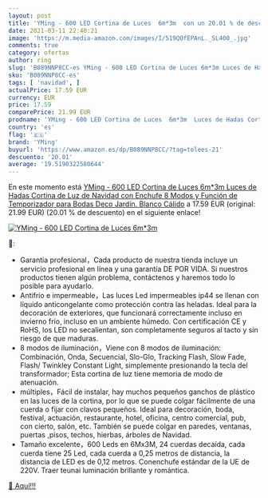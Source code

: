 ```yaml
---
layout: post
title: 'YMing - 600 LED Cortina de Luces  6m*3m  con un 20.01 % de descuento'
date: 2021-03-11 22:40:21
image: 'https://m.media-amazon.com/images/I/519QOfEPAnL._SL400_.jpg'
comments: true
category: ofertas
author: ring
slug: 'B089NNP8CC-es YMing - 600 LED Cortina de Luces 6m*3m Luces de Hadas...'
sku: 'B089NNP8CC-es'
tags: [ 'navidad', ]
actualPrice: 17.59 EUR
currency: EUR
price: 17.59
comparePrice: 21.99 EUR
prodname: 'YMing - 600 LED Cortina de Luces  6m*3m  Luces de Hadas Cortina de Luz de Navidad con Enchufe  8 Modos y Función de Temporizador para Bodas Deco  Jardín. Blanco Cálido'
country: 'es'
flag: '🇪🇸'
brand: 'YMing'
buyurl: 'https://www.amazon.es/dp/B089NNP8CC/?tag=tolees-21'
descuento: '20.01'
average: '19.5190322580644'
---
```


En este momento está [YMing - 600 LED Cortina de Luces  6m*3m  Luces de Hadas Cortina de Luz de Navidad con Enchufe  8 Modos y Función de Temporizador para Bodas Deco  Jardín. Blanco Cálido](https://www.amazon.es/dp/B089NNP8CC/?tag=tolees-21) a 17.59 EUR (original: 21.99 EUR) (20.01 %  de descuento) en el siguiente enlace!

[![YMing - 600 LED Cortina de Luces  6m*3m ](https://m.media-amazon.com/images/I/519QOfEPAnL._SL400_.jpg)](https://www.amazon.es/dp/B089NNP8CC/?tag=tolees-21)

🔎:

- Garantía profesional，Cada producto de nuestra tienda incluye un servicio profesional en línea y una garantía DE POR VIDA. Si nuestros productos tienen algún problema, contáctenos y haremos todo lo posible para ayudarlo.
- Antifrío e impermeable，Las luces Led impermeables ip44 se llenan con líquido anticongelante como protección contra las heladas. Ideal para la decoración de exteriores, que funcionará correctamente incluso en invierno frío, incluso en un ambiente húmedo. Con certificación CE y RoHS, los LED no secalientan, son completamente seguros al tacto y sin riesgo de que maduras.
- 8 modos de iluminación，Viene con 8 modos de iluminación: Combinación, Onda, Secuencial, Slo-Glo, Tracking Flash, Slow Fade, Flash/ Twinkley Constant Light, simplemente presionando la tecla del transformador; Esta cortina de luz tiene memoria de modo de atenuación.
- múltiples，Fácil de instalar, hay muchos pequeños ganchos de plástico en las luces de la cortina, por lo que se puede colgar fácilmente de una cuerda o fijar con clavos pequeños. Ideal para decoración, boda, festival, actuación, restaurante, hotel, oficina, centro comercial, pub, con cierto, salón, etc. También se puede colgar en paredes, ventanas, puertas ,pisos, techos, hierbas, árboles de Navidad.
- Tamaño excelente，600 Leds en 6Mx3M, 24 cuerdas decaída, cada cuerda tiene 25 Led, cada cuerda a 0,25 metros de distancia, la distancia de LED es de 0,12 metros. Conenchufe estándar de la UE de 220V. Traer teunai luminación brillante y romántica.

[🛒 Aquí!!!](https://www.amazon.es/dp/B089NNP8CC/?tag=tolees-21)
